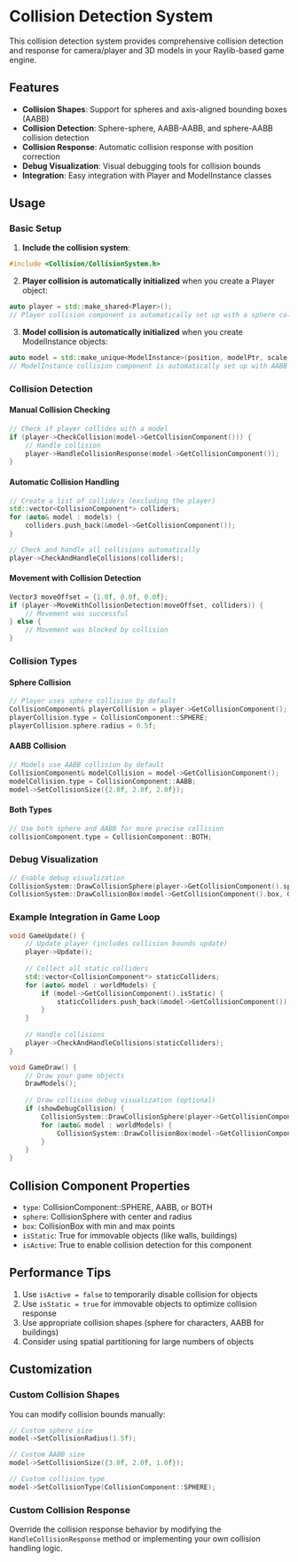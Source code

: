 # Collision Detection System

This collision detection system provides comprehensive collision detection and response for camera/player and 3D models in your Raylib-based game engine.

## Features

- **Collision Shapes**: Support for spheres and axis-aligned bounding boxes (AABB)
- **Collision Detection**: Sphere-sphere, AABB-AABB, and sphere-AABB collision detection
- **Collision Response**: Automatic collision response with position correction
- **Debug Visualization**: Visual debugging tools for collision bounds
- **Integration**: Easy integration with Player and ModelInstance classes

## Usage

### Basic Setup

1. **Include the collision system**:
```cpp
#include <Collision/CollisionSystem.h>
```

2. **Player collision is automatically initialized** when you create a Player object:
```cpp
auto player = std::make_shared<Player>();
// Player collision component is automatically set up with a sphere collider
```

3. **Model collision is automatically initialized** when you create ModelInstance objects:
```cpp
auto model = std::make_unique<ModelInstance>(position, modelPtr, scale, name);
// ModelInstance collision component is automatically set up with AABB collider
```

### Collision Detection

#### Manual Collision Checking
```cpp
// Check if player collides with a model
if (player->CheckCollision(model->GetCollisionComponent())) {
    // Handle collision
    player->HandleCollisionResponse(model->GetCollisionComponent());
}
```

#### Automatic Collision Handling
```cpp
// Create a list of colliders (excluding the player)
std::vector<CollisionComponent*> colliders;
for (auto& model : models) {
    colliders.push_back(&model->GetCollisionComponent());
}

// Check and handle all collisions automatically
player->CheckAndHandleCollisions(colliders);
```

#### Movement with Collision Detection
```cpp
Vector3 moveOffset = {1.0f, 0.0f, 0.0f};
if (player->MoveWithCollisionDetection(moveOffset, colliders)) {
    // Movement was successful
} else {
    // Movement was blocked by collision
}
```

### Collision Types

#### Sphere Collision
```cpp
// Player uses sphere collision by default
CollisionComponent& playerCollision = player->GetCollisionComponent();
playerCollision.type = CollisionComponent::SPHERE;
playerCollision.sphere.radius = 0.5f;
```

#### AABB Collision
```cpp
// Models use AABB collision by default
CollisionComponent& modelCollision = model->GetCollisionComponent();
modelCollision.type = CollisionComponent::AABB;
model->SetCollisionSize({2.0f, 2.0f, 2.0f});
```

#### Both Types
```cpp
// Use both sphere and AABB for more precise collision
collisionComponent.type = CollisionComponent::BOTH;
```

### Debug Visualization

```cpp
// Enable debug visualization
CollisionSystem::DrawCollisionSphere(player->GetCollisionComponent().sphere, RED);
CollisionSystem::DrawCollisionBox(model->GetCollisionComponent().box, GREEN);
```

### Example Integration in Game Loop

```cpp
void GameUpdate() {
    // Update player (includes collision bounds update)
    player->Update();
    
    // Collect all static colliders
    std::vector<CollisionComponent*> staticColliders;
    for (auto& model : worldModels) {
        if (model->GetCollisionComponent().isStatic) {
            staticColliders.push_back(&model->GetCollisionComponent());
        }
    }
    
    // Handle collisions
    player->CheckAndHandleCollisions(staticColliders);
}

void GameDraw() {
    // Draw your game objects
    DrawModels();
    
    // Draw collision debug visualization (optional)
    if (showDebugCollision) {
        CollisionSystem::DrawCollisionSphere(player->GetCollisionComponent().sphere, RED);
        for (auto& model : worldModels) {
            CollisionSystem::DrawCollisionBox(model->GetCollisionComponent().box, GREEN);
        }
    }
}
```

## Collision Component Properties

- `type`: CollisionComponent::SPHERE, AABB, or BOTH
- `sphere`: CollisionSphere with center and radius
- `box`: CollisionBox with min and max points
- `isStatic`: True for immovable objects (like walls, buildings)
- `isActive`: True to enable collision detection for this component

## Performance Tips

1. Use `isActive = false` to temporarily disable collision for objects
2. Use `isStatic = true` for immovable objects to optimize collision response
3. Use appropriate collision shapes (sphere for characters, AABB for buildings)
4. Consider using spatial partitioning for large numbers of objects

## Customization

### Custom Collision Shapes
You can modify collision bounds manually:
```cpp
// Custom sphere size
model->SetCollisionRadius(1.5f);

// Custom AABB size
model->SetCollisionSize({3.0f, 2.0f, 1.0f});

// Custom collision type
model->SetCollisionType(CollisionComponent::SPHERE);
```

### Custom Collision Response
Override the collision response behavior by modifying the `HandleCollisionResponse` method or implementing your own collision handling logic.